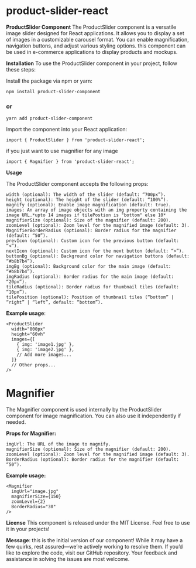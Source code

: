 # product-slider-react
**ProductSlider Component**
The ProductSlider component is a versatile image slider designed for React  applications. It allows you to display a set of images in a customizable carousel format. You can enable magnification, navigation buttons, and adjust various styling options.
this component can be used in e-commerce applications to display products and mockups.

**Installation**
To use the ProductSlider component in your project, follow these steps:

Install the package via npm or yarn:

```
npm install product-slider-component
```
### or

```
yarn add product-slider-component

```
Import the component into your React application:
```
import { ProductSlider } from 'product-slider-react';
```
if you just want to use magnifier for any image 
```
import { Magnifier } from 'product-slider-react';
```

**Usage**

The ProductSlider component accepts the following props:

```
width (optional): The width of the slider (default: “700px”).
height (optional): The height of the slider (default: “100%”).
magnify (optional): Enable image magnification (default: true).
images: An array of image objects with an img property containing the image URL.*upto 14 images if tilePostion is "bottom" else 10*
magnifierSize (optional): Size of the magnifier (default: 200).
zoomLevel (optional): Zoom level for the magnified image (default: 3).
MagnifierBorderRadius (optional): Border radius for the magnifier (default: “50”).
prevIcon (optional): Custom icon for the previous button (default: “<”).
nextIcon (optional): Custom icon for the next button (default: “>”).
buttonBg (optional): Background color for navigation buttons (default: “#b8b7b4”).
imgBg (optional): Background color for the main image (default: “#b8b7b4”).
imgRadius (optional): Border radius for the main image (default: “20px”).
tileRadius (optional): Border radius for thumbnail tiles (default: “10px”).
tilePosition (optional): Position of thumbnail tiles (“bottom” | “right” | “left”, default: “bottom”).
```

**Example usage**:

```
<ProductSlider
  width="800px"
  height="60vh"
  images={[
    { img: 'image1.jpg' },
    { img: 'image2.jpg' },
    // Add more images...
  ]}
  // Other props...
/>
```

# Magnifier
The Magnifier component is used internally by the ProductSlider component for image magnification. You can also use it independently if needed.

**Props for Magnifier:**
```
imgUrl: The URL of the image to magnify.
magnifierSize (optional): Size of the magnifier (default: 200).
zoomLevel (optional): Zoom level for the magnified image (default: 3).
BorderRadius (optional): Border radius for the magnifier (default: “50”).
```

**Example usage:**
```
<Magnifier
  imgUrl="image.jpg"
  magnifierSize={150}
  zoomLevel={2}
  BorderRadius="30"
/>
```
**License**
This component is released under the MIT License. Feel free to use it in your projects!

**Message**: 
this is the initial version of our component! While it may have a few quirks, rest assured—we’re actively working to resolve them. If you’d like to explore the code, visit our GitHub repository. Your feedback and assistance in solving the issues are most welcome.